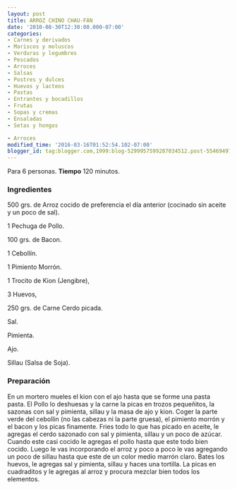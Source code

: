 ```yaml
---
layout: post
title: ARROZ CHINO CHAU-FÁN
date: '2010-08-30T12:30:00.000-07:00'
categories:
- Carnes y derivados
- Mariscos y moluscos
- Verduras y legumbres
- Pescados
- Arroces
- Salsas
- Postres y dulces
- Huevos y lacteos
- Pastas
- Entrantes y bocadillos
- Frutas
- Sopas y cremas
- Ensaladas
- Setas y hongos

- Arroces
modified_time: '2016-03-16T01:52:54.102-07:00'
blogger_id: tag:blogger.com,1999:blog-5299957599287034512.post-554694978280022263
---
```


Para 6 personas.
<b>Tiempo</b> 120 minutos.

<h3>Ingredientes</h3>

500 grs. de Arroz cocido de preferencia el día anterior (cocinado sin aceite y un poco de sal).

1 Pechuga de Pollo.

100 grs. de Bacon.

1 Cebollín.

1 Pimiento Morrón.

1 Trocito de Kion (Jengibre),

3 Huevos,

250 grs. de Carne Cerdo picada.

Sal.

Pimienta.

Ajo.

Sillau (Salsa de Soja).

<h3>Preparación</h3>

En un mortero mueles el kion con el ajo hasta que se forme una pasta pasta. El Pollo lo deshuesas y la carne la picas en trozos pequeñitos, la sazonas con sal y pimienta, sillau y la masa de ajo y kion. Coger la parte verde del cebollin (no las cabezas ni la parte gruesa), el pimiento morrón y el bacon y los picas finamente. Fries todo lo que has picado en aceite, le agregas el cerdo sazonado con sal y pimienta, sillau y un poco de azúcar. Cuando este casi cocido le agregas el pollo hasta que este todo bien cocido. Luego le vas incorporando el arroz y poco a poco le vas agregando un poco de sillau hasta que este de un color medio marrón claro. Bates los huevos, le agregas sal y pimienta, sillau y haces una tortilla. La picas en cuadraditos y le agregas al arroz y procura mezclar bien todos los elementos.

